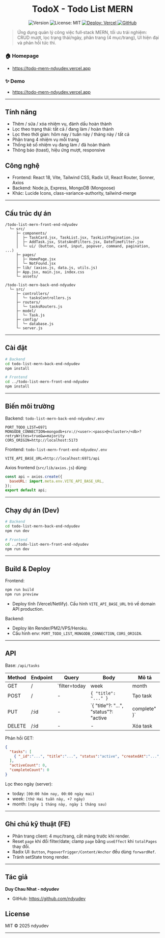 <h1 align="center">TodoX - Todo List MERN</h1>

<p align="center">
  <img alt="Version" src="https://img.shields.io/badge/version-1.0.1-blue.svg" />
  <img alt="License: MIT" src="https://img.shields.io/badge/License-MIT-yellow.svg" />
  <a href="https://todo-mern-ndyudev.vercel.app" target="_blank">
    <img alt="Deploy: Vercel" src="https://img.shields.io/badge/deploy-vercel-black" />
  </a>
  <a href="https://github.com/ndyudev/todo-list-mern-front-end-ndyudev" target="_blank">
    <img alt="GitHub" src="https://img.shields.io/badge/GitHub-ndyudev-black?logo=github" />
  </a>
  
</p>

> Ứng dụng quản lý công việc full‑stack MERN, tối ưu trải nghiệm: CRUD mượt, lọc trạng thái/ngày, phân trang (4 mục/trang), UI hiện đại và phản hồi tức thì.

### 🏠 Homepage
- https://todo-mern-ndyudev.vercel.app

### ✨ Demo
- https://todo-mern-ndyudev.vercel.app

---

## Tính năng
- Thêm / sửa / xóa nhiệm vụ, đánh dấu hoàn thành
- Lọc theo trạng thái: tất cả / đang làm / hoàn thành
- Lọc theo thời gian: hôm nay / tuần này / tháng này / tất cả
- Phân trang 4 nhiệm vụ mỗi trang
- Thống kê số nhiệm vụ đang làm / đã hoàn thành
- Thông báo (toast), hiệu ứng mượt, responsive

## Công nghệ
- Frontend: React 18, Vite, Tailwind CSS, Radix UI, React Router, Sonner, Axios
- Backend: Node.js, Express, MongoDB (Mongoose)
- Khác: Lucide Icons, class-variance-authority, tailwind-merge

---

## Cấu trúc dự án
```
/todo-list-mern-front-end-ndyudev
  └─ src/
     ├─ components/
     │  ├─ TaskCard.jsx, TaskList.jsx, TaskListPagination.jsx
     │  ├─ AddTask.jsx, StatsAndFilters.jsx, DateTimeFilter.jsx
     │  └─ ui/ (button, card, input, popover, command, pagination, ...)
     ├─ pages/
     │  ├─ HomePage.jsx
     │  └─ NotFound.jsx
     ├─ lib/ (axios.js, data.js, utils.js)
     ├─ App.jsx, main.jsx, index.css
     └─ assets/

/todo-list-mern-back-end-ndyudev
  └─ src/
     ├─ controllers/
     │  └─ tasksControllers.js
     ├─ routers/
     │  └─ tasksRouters.js
     ├─ model/
     │  └─ Task.js
     ├─ config/
     │  └─ database.js
     └─ server.js
```

---

## Cài đặt

```bash
# Backend
cd todo-list-mern-back-end-ndyudev
npm install

# Frontend
cd ../todo-list-mern-front-end-ndyudev
npm install
```

---

## Biến môi trường

Backend: `todo-list-mern-back-end-ndyudev/.env`
```
PORT_TODO_LIST=6971
MONGODB_CONNECTION=mongodb+srv://<user>:<pass>@<cluster>/<db>?retryWrites=true&w=majority
CORS_ORIGIN=http://localhost:5173
```

Frontend: `todo-list-mern-front-end-ndyudev/.env`
```
VITE_API_BASE_URL=http://localhost:6971/api
```

Axios frontend (`src/lib/axios.js`) dùng:
```js
const api = axios.create({
  baseURL: import.meta.env.VITE_API_BASE_URL,
});
export default api;
```

---

## Chạy dự án (Dev)

```bash
# Backend
cd todo-list-mern-back-end-ndyudev
npm run dev

# Frontend
cd ../todo-list-mern-front-end-ndyudev
npm run dev
```

---

## Build & Deploy

Frontend:
```bash
npm run build
npm run preview
```
- Deploy tĩnh (Vercel/Netlify). Cấu hình `VITE_API_BASE_URL` trỏ về domain API production.

Backend:
- Deploy lên Render/PM2/VPS/Heroku.
- Cấu hình env: `PORT_TODO_LIST`, `MONGODB_CONNECTION`, `CORS_ORIGIN`.

---

## API

Base: `/api/tasks`

| Method | Endpoint | Query | Body | Mô tả |
|-------|----------|-------|------|-------|
| GET   | /        | `filter=today|week|month|all` | - | Lấy tasks + thống kê |
| POST  | /        | -     | `{ "title": "..." }` | Tạo task |
| PUT   | /:id     | -     | `{ "title"?: "...", "status"?: "active|complete" }` | Cập nhật task (tự set/reset `completedAt`) |
| DELETE| /:id     | -     | - | Xóa task |

Phản hồi GET:
```json
{
  "tasks": [
    { "_id":"...", "title":"...", "status":"active", "createdAt":"...", "completedAt":null }
  ],
  "activeCount": 0,
  "completeCount": 0
}
```

Lọc theo ngày (server):
- today: `[00:00 hôm nay, 00:00 ngày mai)`
- week: `[thứ Hai tuần này, +7 ngày)`
- month: `[ngày 1 tháng này, ngày 1 tháng sau)`

---

## Ghi chú kỹ thuật (FE)
- Phân trang client: 4 mục/trang, cắt mảng trước khi render.
- Reset `page` khi đổi filter/date; clamp `page` bằng `useEffect` khi `totalPages` thay đổi.
- Radix UI: `Button`, `PopoverTrigger/Content/Anchor` đều dùng `forwardRef`.
- Tránh setState trong render.

---

## Tác giả
**Duy Chau Nhat - ndyudev**
- GitHub: https://github.com/ndyudev

## License
MIT © 2025 ndyudev

---

